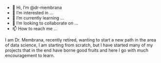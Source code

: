 - 👋 Hi, I’m @dr-membrana
- 👀 I’m interested in ...
- 🌱 I’m currently learning ...
- 💞️ I’m looking to collaborate on ...
- 📫 How to reach me ...

<!---
dr-membrana/dr-membrana is a ✨ special ✨ repository because its `README.md` (this file) appears on your GitHub profile.
You can click the Preview link to take a look at your changes.
--->I am Dr. Membrana, recently retired, wanting to start a new path in the area of data science, I am starting from scratch, but I have started many of my projects that in the end have borne good fruits and here I go with much encouragement to learn.

